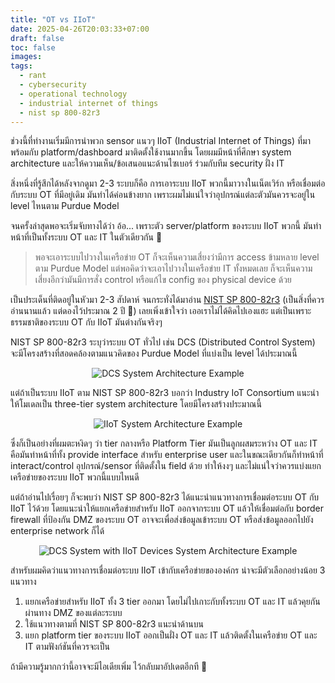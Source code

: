 ```yaml
---
title: "OT vs IIoT"
date: 2025-04-26T20:03:33+07:00
draft: false
toc: false
images:
tags:
  - rant
  - cybersecurity
  - operational technology
  - industrial internet of things
  - nist sp 800-82r3
---
```


ช่วงนี้ที่ทำงานเริ่มมีการนำพวก sensor แนวๆ IIoT (Industrial Internet of Things) ที่มาพร้อมกับ platform/dashboard มาติดตั้งใช้งานมากขึ้น โดยผมมีหน้าที่ศึกษา system architecture และให้ความเห็น/ข้อเสนอแนะด้านไซเบอร์ ร่วมกับทีม security ฝั่ง IT

สิ่งหนึ่งที่รู้สึกได้หลังจากดูมา 2-3 ระบบก็คือ การเอาระบบ IIoT พวกนี้มาวางในเน็ตเวิร์ก หรือเชื่อมต่อกับระบบ OT ที่มีอยู่เดิม มันทำได้ค่อนข้างยาก เพราะผมไม่แน่ใจว่าอุปกรณ์แต่ละตัวมันควรจะอยู่ใน level ไหนตาม Purdue Model

จนครั้งล่าสุดพอจะเริ่มจับทางได้ว่า อ้อ... เพราะตัว server/platform ของระบบ IIoT พวกนี้ มันทำหน้าที่เป็นทั้งระบบ OT และ IT ในตัวเดียวกัน 🤔

> พอจะเอาระบบไปวางในเครือข่าย OT ก็จะเห็นความเสี่ยงว่ามีการ access ข้ามหลาย level ตาม Purdue Model แต่พอคิดว่าจะเอาไปวางในเครือข่าย IT ทั้งหมดเลย ก็จะเห็นความเสี่ยงอีกว่ามันมีการสั่ง control หรือแก้ไข config ของ physical device ด้วย

เป็นประเด็นที่ติดอยู่ในหัวมา 2-3 สัปดาห์ จนกระทั่งได้มาอ่าน [NIST SP 800-82r3](https://nvlpubs.nist.gov/nistpubs/SpecialPublications/NIST.SP.800-82r3.pdf) (เป็นสิ่งที่ควรอ่านนานแล้ว แต่ดองไว้ประมาณ 2 ปี 🤣) เลยเพิ่งเข้าใจว่า เออเราไม่ได้คิดไปเองแฮะ แต่เป็นเพราะธรรมชาติของระบบ OT กับ IIoT มันต่างกันจริงๆ

NIST SP 800-82r3 ระบุว่าระบบ OT ทั่วไป เช่น DCS (Distributed Control System) จะมีโครงสร้างที่สอดคล้องตามแนวคิดของ Purdue Model ที่แบ่งเป็น level ได้ประมาณนี้

<div align="center">

![DCS System Architecture Example](/img/ot-vs-iiot/NIST.SP.800-82r3_P85.png)

</div>

แต่ถ้าเป็นระบบ IIoT ตาม NIST SP 800-82r3 บอกว่า Industry IoT Consortium แนะนำให้โมเดลเป็น three-tier system architecture โดยมีโครงสร้างประมาณนี้

<div align="center">

![IIoT System Architecture Example](/img/ot-vs-iiot/NIST.SP.800-82r3_P27.png)

</div>

ซึ่งก็เป็นอย่างที่ผมตะหงิดๆ ว่า tier กลางหรือ Platform Tier มันเป็นลูกผสมระหว่าง OT และ IT คือมันทำหน้าที่ทั้ง provide interface สำหรับ enterprise user และในขณะเดียวกันก็ทำหน้าที่ interact/control อุปกรณ์/sensor ที่ติดตั้งใน field ด้วย ทำให้งงๆ และไม่แน่ใจว่าควรแบ่งแยกเครือข่ายของระบบ IIoT พวกนี้แบบไหนดี

แต่ถ้าอ่านไปเรื่อยๆ ก็จะพบว่า NIST SP 800-82r3 ได้แนะนำแนวทางการเชื่อมต่อระบบ OT กับ IIoT ไว้ด้วย โดยแนะนำให้แยกเครือข่ายสำหรับ IIoT ออกจากระบบ OT แล้วให้เชื่อมต่อกับ border firewall ที่ป้องกัน DMZ ของระบบ OT อาจจะเพื่อส่งข้อมูลเข้าระบบ OT หรือส่งข้อมูลออกไปยัง enterprise network ก็ได้

<div align="center">

![DCS System with IIoT Devices System Architecture Example](/img/ot-vs-iiot/NIST.SP.800-82r3_P87.png)

</div>

สำหรับผมคิดว่าแนวทางการเชื่อมต่อระบบ IIoT เข้ากับเครือข่ายขององค์กร น่าจะมีตัวเลือกอย่างน้อย 3 แนวทาง

1. แยกเครือข่ายสำหรับ IIoT ทั้ง 3 tier ออกมา โดยไม่ไปเกาะกับทั้งระบบ OT และ IT แล้วคุยกันผ่านทาง DMZ ของแต่ละระบบ
2. ใช้แนวทางตามที่ NIST SP 800-82r3 แนะนำด้านบน
3. แยก platform tier ของระบบ IIoT ออกเป็นฝั่ง OT และ IT แล้วติดตั้งในเครือข่าย OT และ IT ตามฟังก์ชันที่ควรจะเป็น

ถ้ามีความรู้มากกว่านี้อาจจะมีไอเดียเพิ่ม ไว้กลับมาอัปเดตอีกที 🧠

